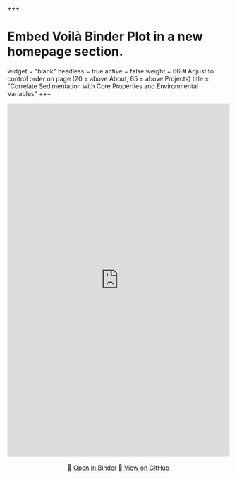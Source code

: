 +++
# Embed Voilà Binder Plot in a new homepage section.
widget = "blank"
headless = true
active = false
weight = 66  # Adjust to control order on page (20 = above About, 65 = above Projects)
title = "Correlate Sedimentation with Core Properties and Environmental Variables"
+++

<iframe
  src="https://mybinder.org/v2/gh/joshimmel/interactive-correlation-plot/HEAD?urlpath=voila/render/interactive_correlation_plot.ipynb"
  width="100%"
  height="800"
  frameborder="0"
  allowfullscreen
  loading="lazy"
></iframe>

<div style="text-align: center; margin-top: 1rem;">
  <a class="btn btn-primary" href="https://mybinder.org/v2/gh/joshimmel/interactive-correlation-plot/HEAD?urlpath=voila/render/interactive_correlation_plot.ipynb" target="_blank">🔄 Open in Binder</a>
  <a class="btn btn-outline-primary" href="https://github.com/joshimmel/interactive-correlation-plot" target="_blank">📁 View on GitHub</a>
</div>

